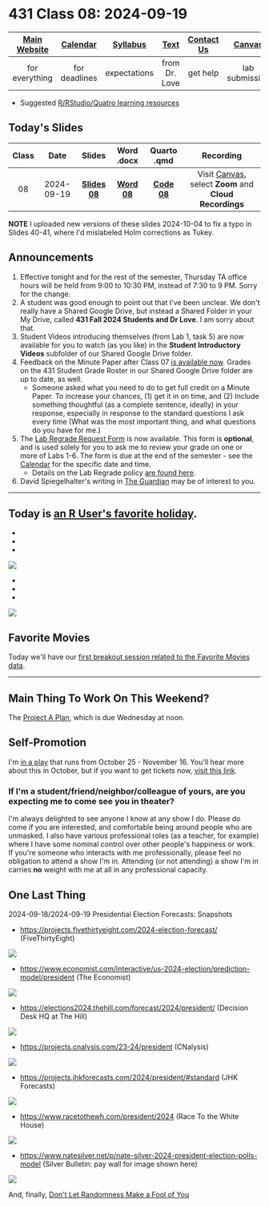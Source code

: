 # 431 Class 08: 2024-09-19

[Main Website](https://thomaselove.github.io/431-2024/) | [Calendar](https://thomaselove.github.io/431-2024/calendar.html) | [Syllabus](https://thomaselove.github.io/431-syllabus-2024/) | [Text](https://thomaselove.github.io/431-book/) | [Contact Us](https://thomaselove.github.io/431-2024/contact.html) | [Canvas](https://canvas.case.edu) | [Data and Code](https://github.com/THOMASELOVE/431-data)
:-----------: | :--------------: | :----------: | :---------: | :-------------: | :-----------: | :------------:
for everything | for deadlines | expectations | from Dr. Love | get help | lab submission | for downloads

- Suggested [R/RStudio/Quatro learning resources](https://thomaselove.github.io/431-2024/resources.html)

## Today's Slides

Class | Date | Slides | Word .docx | Quarto .qmd | Recording
:---: | :--------: | :------: | :------: | :------: | :-------------:
08 | 2024-09-19 | **[Slides 08](https://thomaselove.github.io/431-slides-2024/class08.html)** | **[Word 08](https://thomaselove.github.io/431-slides-2024/class08w.docx)** | **[Code 08](https://github.com/THOMASELOVE/431-slides-2024/blob/main/class08.qmd)** | Visit [Canvas](https://canvas.case.edu/), select **Zoom** and **Cloud Recordings**

**NOTE** I uploaded new versions of these slides 2024-10-04 to fix a typo in Slides 40-41, where I'd mislabeled Holm corrections as Tukey.

## Announcements

1. Effective tonight and for the rest of the semester, Thursday TA office hours will be held from 9:00 to 10:30 PM, instead of 7:30 to 9 PM. Sorry for the change.
2. A student was good enough to point out that I've been unclear. We don't really have a Shared Google Drive, but instead a Shared Folder in your My Drive, called **431 Fall 2024 Students and Dr Love**. I am sorry about that.
3. Student Videos introducing themselves (from Lab 1, task 5) are now available for you to watch (as you like) in the **Student Introductory Videos** subfolder of our Shared Google Drive folder.
4. Feedback on the Minute Paper after Class 07 [is available now](https://bit.ly/431-2024-min-07-feedback). Grades on the 431 Student Grade Roster in our Shared Google Drive folder are up to date, as well.
    - Someone asked what you need to do to get full credit on a Minute Paper. To increase your chances, (1) get it in on time, and (2) Include something thoughtful (as a complete sentence, ideally) in your response, especially in response to the standard questions I ask every time (What was the most important thing, and what questions do you have for me.)
5. The [Lab Regrade Request Form](https://bit.ly/431-2024-lab-regrade-request) is now available. This form is **optional**, and is used solely for you to ask me to review your grade on one or more of Labs 1-6. The form is due at the end of the semester - see the [Calendar](https://thomaselove.github.io/431-2024/calendar.html) for the specific date and time.
    - Details on the Lab Regrade policy [are found here](https://github.com/THOMASELOVE/431-labs-2024/blob/main/README.md#lab-regrade-requests-will-be-reviewed-in-december). 
6. David Spiegelhalter's writing in [The Guardian](https://www.theguardian.com/profile/david-spiegelhalter) may be of interest to you.

---

## Today is [an R User's favorite holiday](https://en.wikipedia.org/wiki/International_Talk_Like_a_Pirate_Day).

-
-
-



![](https://github.com/THOMASELOVE/431-classes-2024/blob/main/class08/Sept_19_2024.png)

-
-
-


![](https://github.com/THOMASELOVE/431-classes-2024/blob/main/class08/R_keyboard.png)


## Favorite Movies

Today we'll have our [first breakout session related to the Favorite Movies data](https://github.com/THOMASELOVE/431-classes-2024/tree/main/movies).

-----

## Main Thing To Work On This Weekend?

The [Project A Plan](https://thomaselove.github.io/431-projectA-2024/plan.html), which is due Wednesday at noon.

## Self-Promotion

I'm [in a play](https://github.com/THOMASELOVE/theater/blob/master/README.md#my-next-performances-will-be-as-justice-wargrave-in-the-play-and-then-there-were-none-at-aurora-community-theatre-october-25---november-16-2024) that runs from October 25 - November 16. You'll hear more about this in October, but if you want to get tickets now, [visit this link](https://www.auroracommunitytheatre.com/). 

### If I'm a student/friend/neighbor/colleague of yours, are you expecting me to come see you in theater?

I'm always delighted to see anyone I know at any show I do. Please do come if you are interested, and comfortable being around people who are unmasked. I also have various professional roles (as a teacher, for example) where I have some nominal control over other people's happiness or work. If you're someone who interacts with me professionally, please feel no obligation to attend a show I'm in. Attending (or not attending) a show I'm in carries **no** weight with me at all in any professional capacity.

## One Last Thing

2024-09-18/2024-09-19 Presidential Election Forecasts: Snapshots

- <https://projects.fivethirtyeight.com/2024-election-forecast/> (FiveThirtyEight)

![](https://github.com/THOMASELOVE/431-classes-2024/blob/main/class08/2024-09-18/fivethirtyeight.png)

- <https://www.economist.com/interactive/us-2024-election/prediction-model/president> (The Economist)

![](https://github.com/THOMASELOVE/431-classes-2024/blob/main/class08/2024-09-18/the-economist.png)

- <https://elections2024.thehill.com/forecast/2024/president/> (Decision Desk HQ at The Hill)

![](https://github.com/THOMASELOVE/431-classes-2024/blob/main/class08/2024-09-18/decision_desk_hq.png)

- <https://projects.cnalysis.com/23-24/president> (CNalysis)

![](https://github.com/THOMASELOVE/431-classes-2024/blob/main/class08/2024-09-18/cnalysis.png)

- <https://projects.jhkforecasts.com/2024/president/#standard> (JHK Forecasts)

![](https://github.com/THOMASELOVE/431-classes-2024/blob/main/class08/2024-09-18/jhkforecasts.png)

- <https://www.racetothewh.com/president/2024> (Race To the White House)

![](https://github.com/THOMASELOVE/431-classes-2024/blob/main/class08/2024-09-18/race_to_the_white_house.png)

- <https://www.natesilver.net/p/nate-silver-2024-president-election-polls-model> (Silver Bulletin: pay wall for image shown here)

![](https://github.com/THOMASELOVE/431-classes-2024/blob/main/class08/2024-09-18/silver_bulletin.png)

And, finally, [Don't Let Randomness Make a Fool of You](https://open.substack.com/pub/natesilver/p/dont-let-randomness-make-a-fool-of?r=1k6wv&utm_campaign=post&utm_medium=email)

